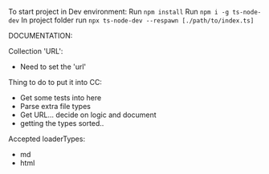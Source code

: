 To start project in Dev environment:
Run `npm install`
Run `npm i -g ts-node-dev`
In project folder run `npx ts-node-dev --respawn [./path/to/index.ts]`

DOCUMENTATION:

Collection 'URL':
- Need to set the 'url'

Thing to do to put it into CC:
- Get some tests into here
- Parse extra file types
- Get URL... decide on logic and document
- getting the types sorted.. 

Accepted loaderTypes:
- md
- html
